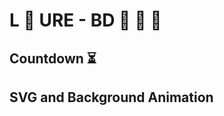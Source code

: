 # L :yellow_heart: URE - BD :birthday: :tada: :confetti_ball:

## Countdown :hourglass_flowing_sand:

## SVG and Background Animation
